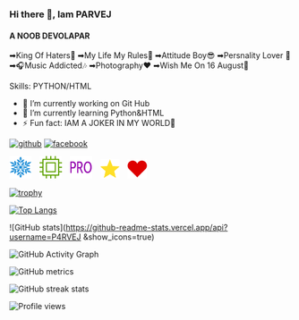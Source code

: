 ### Hi there 👋, Iam PARVEJ
#### A NOOB DEVOLAPAR 
➡King Of Haters👑
➡My Life My Rules💢
➡Attitude Boy😎
➡Persnality Lover 👔
➡🎧Music Addicted🎶
➡Photography♥️
➡Wish Me On 16 August🎂

Skills: PYTHON/HTML

- 🔭 I’m currently working on Git Hub 
- 🌱 I’m currently learning Python&HTML 
- ⚡ Fun fact: IAM A JOKER IN MY WORLD🙂 


[<img src='https://cdn.jsdelivr.net/npm/simple-icons@3.0.1/icons/github.svg' alt='github' height='40'>](https://github.com/P4RVEJ )  [<img src='https://cdn.jsdelivr.net/npm/simple-icons@3.0.1/icons/facebook.svg' alt='facebook' height='40'>](https://www.facebook.com/100083176569981)  

<a href='https://archiveprogram.github.com/'><img src='https://raw.githubusercontent.com/acervenky/animated-github-badges/master/assets/acbadge.gif' width='40' height='40'></a> <a href='https://docs.github.com/en/developers'><img src='https://raw.githubusercontent.com/acervenky/animated-github-badges/master/assets/devbadge.gif' width='40' height='40'></a> <a href='https://github.com/pricing'><img src='https://raw.githubusercontent.com/acervenky/animated-github-badges/master/assets/pro.gif' width='40' height='40'></a> <a href='https://stars.github.com/'><img src='https://raw.githubusercontent.com/acervenky/animated-github-badges/master/assets/starbadge.gif' width='35' height='35'></a> <a href='https://docs.github.com/en/github/supporting-the-open-source-community-with-github-sponsors'><img src='https://raw.githubusercontent.com/acervenky/animated-github-badges/master/assets/sponsorbadge.gif' width='35' height='35'></a> 

[![trophy](https://github-profile-trophy.vercel.app/?username=P4RVEJ )](https://github.com/ryo-ma/github-profile-trophy)

[![Top Langs](https://github-readme-stats.vercel.app/api/top-langs/?username=P4RVEJ )](https://github.com/anuraghazra/github-readme-stats)

![GitHub stats](https://github-readme-stats.vercel.app/api?username=P4RVEJ &show_icons=true)  

![GitHub Activity Graph](https://activity-graph.herokuapp.com/graph?username=P4RVEJ )  

![GitHub metrics](https://metrics.lecoq.io/P4RVEJ )  

![GitHub streak stats](https://github-readme-streak-stats.herokuapp.com/?user=P4RVEJ )  

![Profile views](https://gpvc.arturio.dev/P4RVEJ )  

